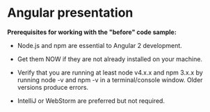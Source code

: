 # Angular presentation

**Prerequisites for working with the "before" code sample:**

  * Node.js and npm are essential to Angular 2 development.

  * Get them NOW if they are not already installed on your machine.
  
  * Verify that you are running at least node v4.x.x and npm 3.x.x by running node -v and npm -v in a terminal/console window. Older versions produce errors.

  * IntelliJ or WebStorm are preferred but not required.
